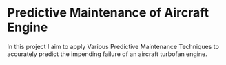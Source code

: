 # Predictive Maintenance of Aircraft Engine
 In this project I aim to apply Various Predictive Maintenance Techniques to accurately predict the impending failure of an aircraft turbofan engine.
